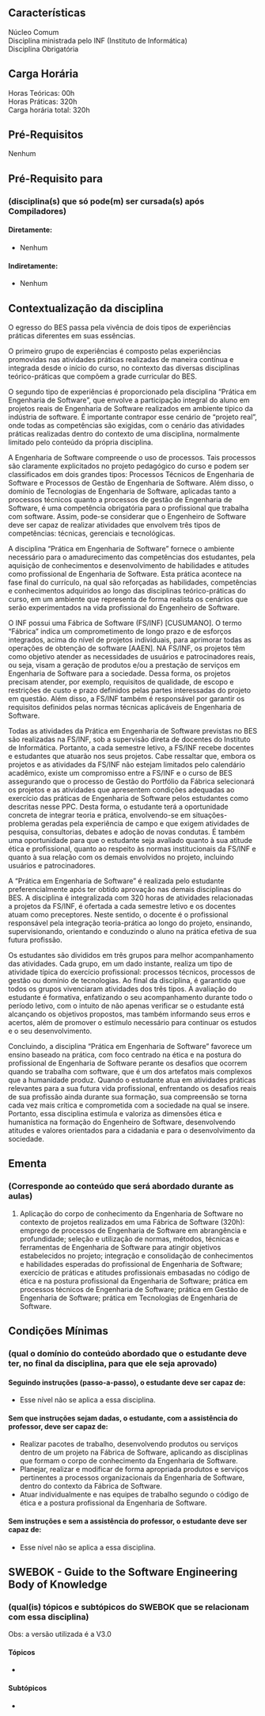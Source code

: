 ## Características  
Núcleo Comum  
Disciplina ministrada pelo INF (Instituto de Informática)  
Disciplina Obrigatória  

## Carga Horária  
Horas Teóricas: 00h  
Horas Práticas: 320h  
Carga horária total: 320h  

## Pré-Requisitos   
Nenhum

## Pré-Requisito para  
### (disciplina(s) que só pode(m) ser cursada(s) após Compiladores)  
  
#### Diretamente:
* Nenhum

#### Indiretamente:  
* Nenhum  

## Contextualização da disciplina  
O egresso do BES passa pela vivência de dois tipos de experiências práticas diferentes em suas essências.

O primeiro grupo de experiências é composto pelas experiências promovidas nas atividades práticas realizadas de maneira contínua e integrada desde o início do curso, no contexto das diversas disciplinas teórico-práticas que compõem a grade curricular do BES. 

O segundo tipo de experiências é proporcionado pela disciplina “Prática em Engenharia de Software”, que envolve a participação integral do aluno em projetos reais de Engenharia de Software realizados em ambiente típico da indústria de software. É importante contrapor esse cenário de “projeto real”, onde todas as competências são exigidas, com o cenário das atividades práticas realizadas dentro do contexto de uma disciplina, normalmente limitado pelo conteúdo da própria disciplina. 

A Engenharia de Software compreende o uso de processos. Tais processos são claramente explicitados no projeto pedagógico do curso e podem ser classificados em dois grandes tipos: Processos Técnicos de Engenharia de Software e Processos de Gestão de Engenharia de Software. Além disso, o domínio de Tecnologias de Engenharia de Software, aplicadas tanto a processos técnicos quanto a processos de gestão de Engenharia de Software, é uma competência obrigatória para o profissional que trabalha com software. Assim, pode-se considerar que o Engenheiro de Software deve ser capaz de realizar atividades que envolvem três tipos de competências: técnicas, gerenciais e tecnológicas.

A disciplina “Prática em Engenharia de Software” fornece o ambiente necessário para o amadurecimento das competências dos estudantes, pela aquisição de conhecimentos e desenvolvimento de habilidades e atitudes como profissional de Engenharia de Software. Esta prática acontece na fase final do currículo, na qual são reforçadas as habilidades, competências e conhecimentos adquiridos ao longo das disciplinas teórico-práticas do curso, em um ambiente que representa de forma realista os cenários que serão experimentados na vida profissional do Engenheiro de Software.

O INF possui uma Fábrica de Software (FS/INF) [CUSUMANO]. O termo “Fábrica” indica um comprometimento de longo prazo e de esforços integrados, acima do nível de projetos individuais, para aprimorar todas as operações de obtenção de software [AAEN]. NA FS/INF, os projetos têm como objetivo atender as necessidades de usuários e patrocinadores reais, ou seja, visam a geração de produtos e/ou a prestação de serviços em Engenharia de Software para a sociedade. Dessa forma, os projetos precisam atender, por exemplo, requisitos de qualidade, de escopo e restrições de custo e prazo definidos pelas partes interessadas do projeto em questão. Além disso, a FS/INF também é responsável por garantir os requisitos definidos pelas normas técnicas aplicáveis de Engenharia de Software.

Todas as atividades da Prática em Engenharia de Software previstas no BES são realizadas na FS/INF, sob a supervisão direta de docentes do Instituto de Informática. Portanto, a cada semestre letivo, a FS/INF recebe docentes e estudantes que atuarão nos seus projetos. Cabe ressaltar que, embora os projetos e as atividades da FS/INF não estejam limitados pelo calendário acadêmico, existe um compromisso entre a FS/INF e o curso de BES assegurando que o processo de Gestão do Portfólio da Fábrica selecionará os projetos e as atividades que apresentem condições adequadas ao exercício das práticas de Engenharia de Software pelos estudantes como descritas nesse PPC. Desta forma, o estudante terá a oportunidade concreta de integrar teoria e prática, envolvendo-se em situações-problema geradas pela experiência de campo e que exigem atividades de pesquisa, consultorias, debates e adoção de novas condutas. É também uma oportunidade para que o estudante seja avaliado quanto à sua atitude ética e profissional, quanto ao respeito às normas institucionais da FS/INF e quanto à sua relação com os demais envolvidos no projeto, incluindo usuários e patrocinadores.

A “Prática em Engenharia de Software” é realizada pelo estudante preferencialmente após ter obtido aprovação nas demais disciplinas do BES. A disciplina é integralizada com 320 horas de atividades relacionadas a projetos da FS/INF, é ofertada a cada semestre letivo e os docentes atuam como preceptores. Neste sentido, o docente é o profissional responsável pela integração teoria-prática ao longo do projeto, ensinando, supervisionando, orientando e conduzindo o aluno na prática efetiva de sua futura profissão. 

Os estudantes são divididos em três grupos para melhor acompanhamento das atividades. Cada grupo, em um dado instante, realiza um tipo de atividade típica do exercício profissional: processos técnicos, processos de gestão ou domínio de tecnologias. Ao final da disciplina, é garantido que todos os grupos vivenciaram atividades dos três tipos. A avaliação do estudante é formativa, enfatizando o seu acompanhamento durante todo o período letivo, com o intuito de não apenas verificar se o estudante está alcançando os objetivos propostos, mas também informando seus erros e acertos, além de promover o estímulo necessário para continuar os estudos e o seu desenvolvimento. 

Concluindo, a disciplina “Prática em Engenharia de Software” favorece um ensino baseado na prática, com foco centrado na ética e na postura do profissional de Engenharia de Software perante os desafios que ocorrem quando se trabalha com software, que é um dos artefatos mais complexos que a humanidade produz. Quando o estudante atua em atividades práticas relevantes para a sua futura vida profissional, enfrentando os desafios reais de sua profissão ainda durante sua formação, sua compreensão se torna cada vez mais crítica e comprometida com a sociedade na qual se insere. Portanto, essa disciplina estimula e valoriza as dimensões ética e humanística na formação do Engenheiro de Software, desenvolvendo atitudes e valores orientados para a cidadania e para o desenvolvimento da sociedade.

## Ementa  
### (Corresponde ao conteúdo que será abordado durante as aulas)  
1.	Aplicação do corpo de conhecimento da Engenharia de Software no contexto de projetos realizados em uma Fábrica de Software (320h): emprego de processos de Engenharia de Software em abrangência e profundidade; seleção e utilização de normas, métodos, técnicas e ferramentas de Engenharia de Software para atingir objetivos estabelecidos no projeto; integração e consolidação de conhecimentos e habilidades esperadas do profissional de Engenharia de Software; exercício de práticas e atitudes profissionais embasadas no código de ética e na postura profissional da Engenharia de Software; prática em processos técnicos de Engenharia de Software; prática em Gestão de Engenharia de Software; prática em Tecnologias de Engenharia de Software.

## Condições Mínimas  
### (qual o domínio do conteúdo abordado que o estudante deve ter, no final da disciplina, para que ele seja aprovado)  

#### Seguindo instruções (passo-a-passo), o estudante deve ser capaz de:  
* Esse nível não se aplica a essa disciplina.

#### Sem que instruções sejam dadas, o estudante, com a assistência do professor, deve ser capaz de:  
* Realizar pacotes de trabalho, desenvolvendo produtos ou serviços dentro de um projeto na Fábrica de Software, aplicando as disciplinas que formam o corpo de conhecimento da Engenharia de Software.
* Planejar, realizar e modificar de forma apropriada produtos e serviços pertinentes a processos organizacionais da Engenharia de Software, dentro do contexto da Fábrica de Software.
* Atuar individualmente e nas equipes de trabalho segundo o código de ética e a postura profissional da Engenharia de Software.

    
#### Sem instruções e sem a assistência do professor, o estudante deve ser capaz de:  
* Esse nível não se aplica a essa disciplina.  

## SWEBOK - Guide to the Software Engineering Body of Knowledge
### (qual(is) tópicos e subtópicos do SWEBOK que se relacionam com essa disciplina)  
Obs: a versão utilizada é a V3.0  

#### Tópicos  
* 
#### Subtópicos
* 